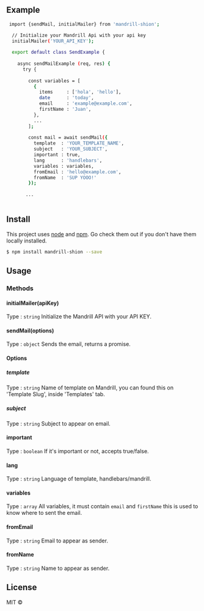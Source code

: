 ## Example

```sh
 import {sendMail, initialMailer} from 'mandrill-shion';

  // Initialize your Mandrill Api with your api key
  initialMailer('YOUR_API_KEY');
  
  export default class SendExample {
  
    async sendMailExample (req, res) {
      try {
       
        const variables = [
          {
            items     : ['hola', 'hello'],
            date      : 'today',
            email     : 'example@example.com',
            firstName : 'Juan',
          },
          ...
        ];
  
        const mail = await sendMail({
          template  : 'YOUR_TEMPLATE_NAME',
          subject   : 'YOUR_SUBJECT',
          important : true, 
          lang      : 'handlebars', 
          variables : variables,
          fromEmail : 'hello@example.com', 
          fromName  : 'SUP YOOO!' 
        });
        
       ...
       
```


## Install

This project uses [node](http://nodejs.org) and [npm](https://npmjs.com). Go check them out if you don't have them locally installed.

```sh
$ npm install mandrill-shion --save
```

## Usage

### Methods
#### initialMailer(apiKey)
Type : `string`
Initialize the Mandrill API with your API KEY.

#### sendMail(options)
Type : `object`
Sends the email, returns a promise.

#### Options
##### template 
Type : `string`
Name of template on Mandrill, you can found this on 'Template Slug', inside 'Templates' tab.

##### subject 
Type : `string`
Subject to appear on email.

#### important
Type : `boolean`
If it's important or not, accepts true/false.

#### lang
Type : `string`
Language of template, handlebars/mandrill.

#### variables
Type : `array`
All variables, it must contain `email` and `firstName` this is used to know where to sent the email.

#### fromEmail
Type : `string`
Email to appear as sender.

#### fromName
Type : `string`
Name to appear as sender.

## License

MIT ©


